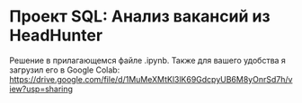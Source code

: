 # Проект SQL: Анализ вакансий из HeadHunter
Решение в прилагающемся файле .ipynb. 
Также для вашего удобства я загрузил его в Google Colab: https://drive.google.com/file/d/1MuMeXMtKl3lK69GdcpyUB6M8yOnrSd7h/view?usp=sharing
